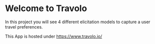 # Welcome to Travolo

In this project you will see 4 different elicitation models to capture a user travel preferences.

This App is hosted under https://www.travolo.io/